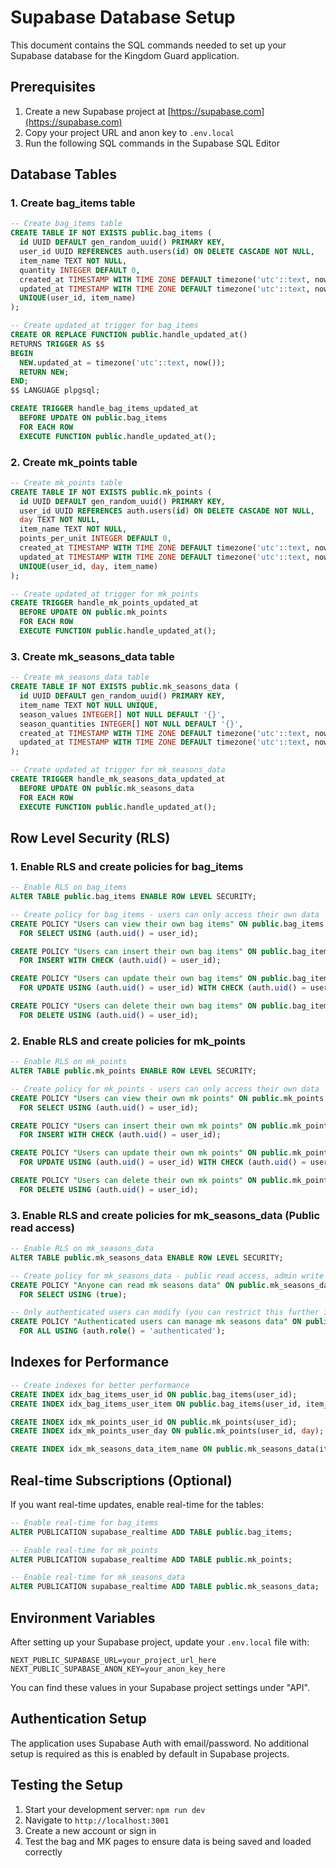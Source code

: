 # Supabase Database Setup

This document contains the SQL commands needed to set up your Supabase database for the Kingdom Guard application.

## Prerequisites

1. Create a new Supabase project at [https://supabase.com](https://supabase.com)
2. Copy your project URL and anon key to `.env.local`
3. Run the following SQL commands in the Supabase SQL Editor

## Database Tables

### 1. Create bag_items table

```sql
-- Create bag_items table
CREATE TABLE IF NOT EXISTS public.bag_items (
  id UUID DEFAULT gen_random_uuid() PRIMARY KEY,
  user_id UUID REFERENCES auth.users(id) ON DELETE CASCADE NOT NULL,
  item_name TEXT NOT NULL,
  quantity INTEGER DEFAULT 0,
  created_at TIMESTAMP WITH TIME ZONE DEFAULT timezone('utc'::text, now()) NOT NULL,
  updated_at TIMESTAMP WITH TIME ZONE DEFAULT timezone('utc'::text, now()) NOT NULL,
  UNIQUE(user_id, item_name)
);

-- Create updated_at trigger for bag_items
CREATE OR REPLACE FUNCTION public.handle_updated_at()
RETURNS TRIGGER AS $$
BEGIN
  NEW.updated_at = timezone('utc'::text, now());
  RETURN NEW;
END;
$$ LANGUAGE plpgsql;

CREATE TRIGGER handle_bag_items_updated_at
  BEFORE UPDATE ON public.bag_items
  FOR EACH ROW
  EXECUTE FUNCTION public.handle_updated_at();
```

### 2. Create mk_points table

```sql
-- Create mk_points table
CREATE TABLE IF NOT EXISTS public.mk_points (
  id UUID DEFAULT gen_random_uuid() PRIMARY KEY,
  user_id UUID REFERENCES auth.users(id) ON DELETE CASCADE NOT NULL,
  day TEXT NOT NULL,
  item_name TEXT NOT NULL,
  points_per_unit INTEGER DEFAULT 0,
  created_at TIMESTAMP WITH TIME ZONE DEFAULT timezone('utc'::text, now()) NOT NULL,
  updated_at TIMESTAMP WITH TIME ZONE DEFAULT timezone('utc'::text, now()) NOT NULL,
  UNIQUE(user_id, day, item_name)
);

-- Create updated_at trigger for mk_points
CREATE TRIGGER handle_mk_points_updated_at
  BEFORE UPDATE ON public.mk_points
  FOR EACH ROW
  EXECUTE FUNCTION public.handle_updated_at();
```

### 3. Create mk_seasons_data table

```sql
-- Create mk_seasons_data table
CREATE TABLE IF NOT EXISTS public.mk_seasons_data (
  id UUID DEFAULT gen_random_uuid() PRIMARY KEY,
  item_name TEXT NOT NULL UNIQUE,
  season_values INTEGER[] NOT NULL DEFAULT '{}',
  season_quantities INTEGER[] NOT NULL DEFAULT '{}',
  created_at TIMESTAMP WITH TIME ZONE DEFAULT timezone('utc'::text, now()) NOT NULL,
  updated_at TIMESTAMP WITH TIME ZONE DEFAULT timezone('utc'::text, now()) NOT NULL
);

-- Create updated_at trigger for mk_seasons_data
CREATE TRIGGER handle_mk_seasons_data_updated_at
  BEFORE UPDATE ON public.mk_seasons_data
  FOR EACH ROW
  EXECUTE FUNCTION public.handle_updated_at();
```

## Row Level Security (RLS)

### 1. Enable RLS and create policies for bag_items

```sql
-- Enable RLS on bag_items
ALTER TABLE public.bag_items ENABLE ROW LEVEL SECURITY;

-- Create policy for bag_items - users can only access their own data
CREATE POLICY "Users can view their own bag items" ON public.bag_items
  FOR SELECT USING (auth.uid() = user_id);

CREATE POLICY "Users can insert their own bag items" ON public.bag_items
  FOR INSERT WITH CHECK (auth.uid() = user_id);

CREATE POLICY "Users can update their own bag items" ON public.bag_items
  FOR UPDATE USING (auth.uid() = user_id) WITH CHECK (auth.uid() = user_id);

CREATE POLICY "Users can delete their own bag items" ON public.bag_items
  FOR DELETE USING (auth.uid() = user_id);
```

### 2. Enable RLS and create policies for mk_points

```sql
-- Enable RLS on mk_points
ALTER TABLE public.mk_points ENABLE ROW LEVEL SECURITY;

-- Create policy for mk_points - users can only access their own data
CREATE POLICY "Users can view their own mk points" ON public.mk_points
  FOR SELECT USING (auth.uid() = user_id);

CREATE POLICY "Users can insert their own mk points" ON public.mk_points
  FOR INSERT WITH CHECK (auth.uid() = user_id);

CREATE POLICY "Users can update their own mk points" ON public.mk_points
  FOR UPDATE USING (auth.uid() = user_id) WITH CHECK (auth.uid() = user_id);

CREATE POLICY "Users can delete their own mk points" ON public.mk_points
  FOR DELETE USING (auth.uid() = user_id);
```

### 3. Enable RLS and create policies for mk_seasons_data (Public read access)

```sql
-- Enable RLS on mk_seasons_data
ALTER TABLE public.mk_seasons_data ENABLE ROW LEVEL SECURITY;

-- Create policy for mk_seasons_data - public read access, admin write access
CREATE POLICY "Anyone can read mk seasons data" ON public.mk_seasons_data
  FOR SELECT USING (true);

-- Only authenticated users can modify (you can restrict this further if needed)
CREATE POLICY "Authenticated users can manage mk seasons data" ON public.mk_seasons_data
  FOR ALL USING (auth.role() = 'authenticated');
```

## Indexes for Performance

```sql
-- Create indexes for better performance
CREATE INDEX idx_bag_items_user_id ON public.bag_items(user_id);
CREATE INDEX idx_bag_items_user_item ON public.bag_items(user_id, item_name);

CREATE INDEX idx_mk_points_user_id ON public.mk_points(user_id);
CREATE INDEX idx_mk_points_user_day ON public.mk_points(user_id, day);

CREATE INDEX idx_mk_seasons_data_item_name ON public.mk_seasons_data(item_name);
```

## Real-time Subscriptions (Optional)

If you want real-time updates, enable real-time for the tables:

```sql
-- Enable real-time for bag_items
ALTER PUBLICATION supabase_realtime ADD TABLE public.bag_items;

-- Enable real-time for mk_points
ALTER PUBLICATION supabase_realtime ADD TABLE public.mk_points;

-- Enable real-time for mk_seasons_data
ALTER PUBLICATION supabase_realtime ADD TABLE public.mk_seasons_data;
```

## Environment Variables

After setting up your Supabase project, update your `.env.local` file with:

```env
NEXT_PUBLIC_SUPABASE_URL=your_project_url_here
NEXT_PUBLIC_SUPABASE_ANON_KEY=your_anon_key_here
```

You can find these values in your Supabase project settings under "API".

## Authentication Setup

The application uses Supabase Auth with email/password. No additional setup is required as this is enabled by default in Supabase projects.

## Testing the Setup

1. Start your development server: `npm run dev`
2. Navigate to `http://localhost:3001`
3. Create a new account or sign in
4. Test the bag and MK pages to ensure data is being saved and loaded correctly
